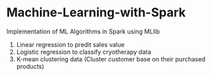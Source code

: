 # Machine-Learning-with-Spark

Implementation of  ML Algorithms in Spark using MLlib

1. Linear regression to predit sales value
2. Logistic regression to classify cryotherapy data
3. K-mean clustering data (Cluster customer base on their purchased products) 

